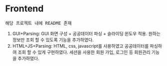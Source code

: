 # Frontend
<pre>해당 프로젝트 내에 README 존재</pre>
1. GUI+Parsing: GUI 화면 구성 + 공공데이터 파싱 + 슬라이딩 윈도우 적용. 원하는 정보만 조회 할 수 있도록 기능을 추가하였다.
2. HTML+JS+Parsing: HTML, css, javascript를 사용하였고 공공데이터를 파싱하여 조회 할 수 있게 구현하였다. 세션을 사용한 회원 가입, 로그인 등 회원관리 기능을 추가하였다.
